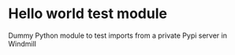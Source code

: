 Hello world test module
=======================

Dummy Python module to test imports from a private Pypi server in Windmill
